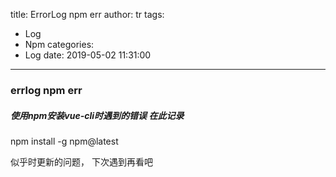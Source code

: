 title: ErrorLog npm err
author: tr
tags:
  - Log
  - Npm
categories:
  - Log
date: 2019-05-02 11:31:00
---
### errlog npm err

##### 使用npm安装vue-cli时遇到的错误 在此记录

npm install -g npm@latest

似乎时更新的问题， 下次遇到再看吧